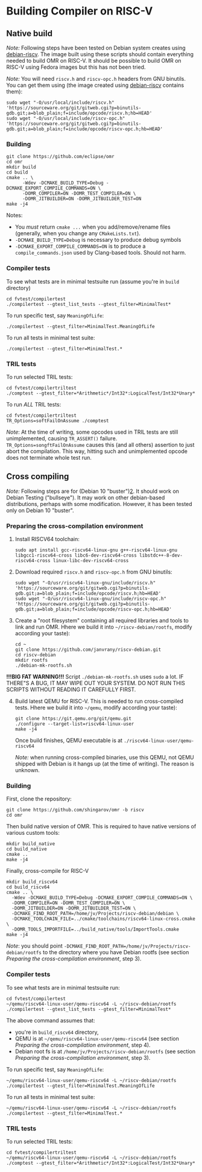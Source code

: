 # Building Compiler on RISC-V

## Native build

*Note:* Following steps have been tested on Debian system creates using
[debian-riscv][1]. The image built using these scripts should contain everything
needed to build OMR on RISC-V. It should be possible to build OMR on RISC-V
using Fedora images but this has not been tried.

*Note:* You will need `riscv.h` and `riscv-opc.h` headers from GNU binutils. You
can get them using (the image created using [debian-riscv][1] contains them):

    sudo wget "-O/usr/local/include/riscv.h" 'https://sourceware.org/git/gitweb.cgi?p=binutils-gdb.git;a=blob_plain;f=include/opcode/riscv.h;hb=HEAD'
    sudo wget "-O/usr/local/include/riscv-opc.h" 'https://sourceware.org/git/gitweb.cgi?p=binutils-gdb.git;a=blob_plain;f=include/opcode/riscv-opc.h;hb=HEAD'

### Building

```
git clone https://github.com/eclipse/omr
cd omr
mkdir build
cd build
cmake .. \
      -Wdev -DCMAKE_BUILD_TYPE=Debug -DCMAKE_EXPORT_COMPILE_COMMANDS=ON \
      -DOMR_COMPILER=ON -DOMR_TEST_COMPILER=ON \
      -DOMR_JITBUILDER=ON -DOMR_JITBUILDER_TEST=ON
make -j4
```

Notes:

 * You *must* return `cmake ...` when you add/remove/rename files (generally, when you change any `CMakeLists.txt`).
 * `-DCMAKE_BUILD_TYPE=Debug` is necessary to produce debug symbols
 * `-DCMAKE_EXPORT_COMPILE_COMMANDS=ON` is to produce a `compile_commands.json` used by Clang-based tools. Should not harm.

### Compiler tests

To see what tests are in minimal testsuite run (assume you're in `build` directory)

    cd fvtest/compilertest
    ./compilertest --gtest_list_tests --gtest_filter=MinimalTest*

 To run specific test, say `MeaningOfLife`:

    ./compilertest --gtest_filter=MinimalTest.MeaningOfLife

 To run all tests in minimal test suite:

    ./compilertest --gtest_filter=MinimalTest.*

### TRIL tests

To run selected TRIL tests:

    cd fvtest/compilertriltest
    ./comptest --gtest_filter=*Arithmetic*/Int32*:LogicalTest/Int32*Unary*

To run *ALL* TRIL tests:

    cd fvtest/compilertriltest
    TR_Options=softFailOnAssume ./comptest

*Note*: At the time of writing, some opcodes used in TRIL tests are still unimplemented, causing `TR_ASSERT()` failure. `TR_Options=songftFailOnAssume` causes this (and all others) assertion to just abort the compilation. This way, hitting such and unimplemented opcode does not terminate whole test run.



## Cross compiling

*Note:* Following steps are for (Debian 10 "buster")[2]. It should work on Debian
Testing ("bullseye"). It may work on other debian-based distributions, perhaps
with some modification. However, it has been tested only on Debian 10 "buster".

### Preparing the cross-compilation environment

 1. Install RISCV64 toolchain:

        sudo apt install gcc-riscv64-linux-gnu g++-riscv64-linux-gnu libgcc1-riscv64-cross libc6-dev-riscv64-cross libstdc++-8-dev-riscv64-cross linux-libc-dev-riscv64-cross

 2. Download required `riscv.h` and `riscv-opc.h` from GNU binutils:

        sudo wget "-O/usr/riscv64-linux-gnu/include/riscv.h" 'https://sourceware.org/git/gitweb.cgi?p=binutils-gdb.git;a=blob_plain;f=include/opcode/riscv.h;hb=HEAD'
        sudo wget "-O/usr/riscv64-linux-gnu/include/riscv-opc.h" 'https://sourceware.org/git/gitweb.cgi?p=binutils-gdb.git;a=blob_plain;f=include/opcode/riscv-opc.h;hb=HEAD'

 3. Create a "root filesystem" containing all required libraries and tools to link and run OMR. Hhere we build it into `~/riscv-debian/rootfs`, modify according your taste):

        cd ~
        git clone https://github.com/janvrany/riscv-debian.git
        cd riscv-debian
        mkdir rootfs
        ./debian-mk-rootfs.sh

   **!!!BIG FAT WARNING!!!**
   Script `./debian-mk-rootfs.sh` uses `sudo` a lot. IF THERE"S A BUG, IT MAY WIPE OUT YOUR SYSTEM. DO NOT RUN THIS SCRIPTS WITHOUT READING IT CAREFULLY FIRST.

 4. Build latest QEMU for RISC-V. This is needed to run cross-compiled tests. Hhere we build it into `~/qemu`, modify according your taste):

        git clone https://git.qemu.org/git/qemu.git
        ./configure --target-list=riscv64-linux-user
        make -j4

    Once build finishes, QEMU executable is at `./riscv64-linux-user/qemu-riscv64`

    *Note:* when running cross-compiled binaries, use this QEMU, not QEMU shipped with
    Debian is it hangs up (at the time of writing). The reason is unknown.


### Building

First, clone the repository:

    git clone https://github.com/shingarov/omr -b riscv
    cd omr

Then build native version of OMR. This is required to have native versions of
various custom tools:

    mkdir build_native
    cd build_native
    cmake ..
    make -j4

Finally, cross-compile for RISC-V

    mkdir build_riscv64
    cd build_riscv64
    cmake .. \
      -Wdev -DCMAKE_BUILD_TYPE=Debug -DCMAKE_EXPORT_COMPILE_COMMANDS=ON \
      -DOMR_COMPILER=ON -DOMR_TEST_COMPILER=ON \
      -DOMR_JITBUILDER=ON -DOMR_JITBUILDER_TEST=ON \
      -DCMAKE_FIND_ROOT_PATH=/home/jv/Projects/riscv-debian/debian \
      -DCMAKE_TOOLCHAIN_FILE=../cmake/toolchains/riscv64-linux-cross.cmake \
      -DOMR_TOOLS_IMPORTFILE=../build_native/tools/ImportTools.cmake
    make -j4

*Note*: you should point `-DCMAKE_FIND_ROOT_PATH=/home/jv/Projects/riscv-debian/rootfs` to the directory where you have Debian rootfs (see section *Preparing the cross-compilation environment*, step 3).

### Compiler tests

To see what tests are in minimal testsuite run:

    cd fvtest/compilertest
    ~/qemu/riscv64-linux-user/qemu-riscv64 -L ~/riscv-debian/rootfs ./compilertest --gtest_list_tests --gtest_filter=MinimalTest*

The above command assumes that:

 * you're in `build_riscv64` directory,
 * QEMU is at `~/qemu/riscv64-linux-user/qemu-riscv64` (see section *Preparing the cross-compilation environment*, step 4).
 * Debian root fs is at `/home/jv/Projects/riscv-debian/rootfs` (see section *Preparing the cross-compilation environment*, step 3).

 To run specific test, say `MeaningOfLife`:

    ~/qemu/riscv64-linux-user/qemu-riscv64 -L ~/riscv-debian/rootfs ./compilertest --gtest_filter=MinimalTest.MeaningOfLife

 To run all tests in minimal test suite:

    ~/qemu/riscv64-linux-user/qemu-riscv64 -L ~/riscv-debian/rootfs ./compilertest --gtest_filter=MinimalTest.*

### TRIL tests

To run selected TRIL tests:

    cd fvtest/compilertriltest
    ~/qemu/riscv64-linux-user/qemu-riscv64 -L ~/riscv-debian/rootfs ./comptest --gtest_filter=*Arithmetic*/Int32*:LogicalTest/Int32*Unary*

[1]: https://github.com/janvrany/riscv-debian
[2]: https://www.debian.org/News/2019/20190706